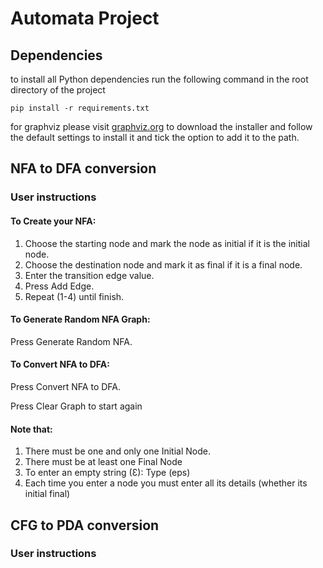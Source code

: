 # Automata Project

## Dependencies

to install all Python dependencies run the following command in the root directory of the project

```ssh
pip install -r requirements.txt

```

for graphviz please visit [graphviz.org](https://graphviz.org/download/) to download the installer and follow the default settings to install it and tick the option to add it to the path.

## NFA to DFA conversion

### User instructions

#### To Create your NFA:

1. Choose the starting node and mark the node as initial if it is the initial node.
2. Choose the destination node and mark it as final if it is a final node.
3. Enter the transition edge value.
4. Press Add Edge.
5. Repeat (1-4) until finish.

#### To Generate Random NFA Graph:

Press Generate Random NFA.

#### To Convert NFA to DFA:

Press Convert NFA to DFA.

Press Clear Graph to start again

#### Note that:

1. There must be one and only one Initial Node.
2. There must be at least one Final Node
3. To enter an empty string (Ɛ): Type (eps)
4. Each time you enter a node you must enter all its details (whether its initial final)

## CFG to PDA conversion

### User instructions
